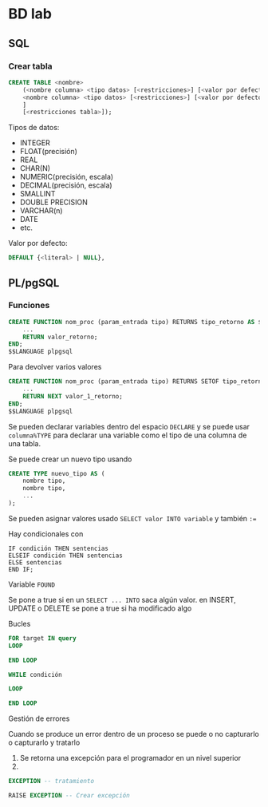 # BD lab

## SQL

### Crear tabla

```SQL
CREATE TABLE <nombre>
    (<nombre columna> <tipo datos> [<restricciones>] [<valor por defecto>] [,
    <nombre columna> <tipo datos> [<restricciones>] [<valor por defecto>] ...
    ]
	[<restricciones tabla>]);
```

Tipos de datos:
- INTEGER
- FLOAT(precisión)
- REAL
- CHAR(N)
- NUMERIC(precisión, escala)
- DECIMAL(precisión, escala)
- SMALLINT
- DOUBLE PRECISION
- VARCHAR(n)
- DATE
- etc.

Valor por defecto:

```SQL
DEFAULT {<literal> | NULL},
```


## PL/pgSQL

### Funciones

```SQL
CREATE FUNCTION nom_proc (param_entrada tipo) RETURNS tipo_retorno AS $$
    ...
    RETURN valor_retorno;
END;
$$LANGUAGE plpgsql
```

Para devolver varios valores


```SQL
CREATE FUNCTION nom_proc (param_entrada tipo) RETURNS SETOF tipo_retorno AS $$
    ...
    RETURN NEXT valor_1_retorno;
END;
$$LANGUAGE plpgsql
```

Se pueden declarar variables dentro del espacio `DECLARE` y se puede usar
`columna%TYPE` para declarar una variable como el tipo de una columna de una
tabla.

Se puede crear un nuevo tipo usando 

```SQL
CREATE TYPE nuevo_tipo AS (
    nombre tipo,
    nombre tipo,
    ...
);
```

Se pueden asignar valores usado `SELECT valor INTO variable` y también `:=`

Hay condicionales con

```SLQ
IF condición THEN sentencias
ELSEIF condición THEN sentencias
ELSE sentencias
END IF;
```

Variable `FOUND`

Se pone a true si en un `SELECT ... INTO` saca algún valor. en INSERT, UPDATE o
DELETE se pone a true si ha modificado algo

Bucles

```SQL
FOR target IN query
LOOP

END LOOP
```

```SQL
WHILE condición

LOOP

END LOOP
```

Gestión de errores

Cuando se produce un error dentro de un proceso se puede o no capturarlo o
capturarlo y tratarlo

1. Se retorna una excepción para el programador en un nivel superior
2. 


```SQL
EXCEPTION -- tratamiento

RAISE EXCEPTION -- Crear excepción
```




